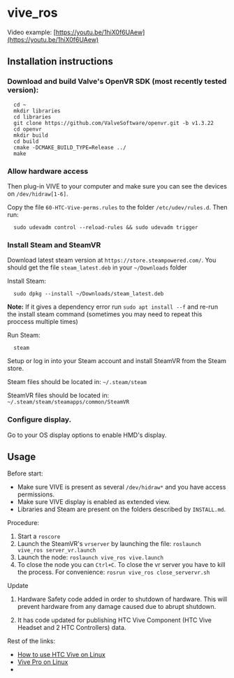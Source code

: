 # vive_ros

Video example: [https://youtu.be/1hiX0f6UAew](https://youtu.be/1hiX0f6UAew)

## Installation instructions

### Download and build Valve's OpenVR SDK (most recently tested version):

      cd ~
      mkdir libraries
      cd libraries
      git clone https://github.com/ValveSoftware/openvr.git -b v1.3.22
      cd openvr
      mkdir build
      cd build
      cmake -DCMAKE_BUILD_TYPE=Release ../
      make

### Allow hardware access
Then plug-in VIVE to your computer and make sure you can see the devices on `/dev/hidraw[1-6]`.

Copy the file `60-HTC-Vive-perms.rules` to the folder `/etc/udev/rules.d`. Then run:

      sudo udevadm control --reload-rules && sudo udevadm trigger

### Install Steam and SteamVR

Download latest steam version at `https://store.steampowered.com/`. You should get the file `steam_latest.deb` in your `~/Downloads` folder

Install Steam:
      
      sudo dpkg --install ~/Downloads/steam_latest.deb
      
__Note:__ If it gives a dependency error run `sudo apt install --f` and re-run the install steam command (sometimes you may need to repeat this proccess multiple times)

Run Steam:
      
      steam

Setup or log in into your Steam account and install SteamVR from the Steam store.

Steam files should be located in: `~/.steam/steam`

SteamVR files should be located in: `~/.steam/steam/steamapps/common/SteamVR`

### Configure display.

Go to your OS display options to enable HMD's display.

## Usage

Before start:

* Make sure VIVE is present as several `/dev/hidraw*` and you have access permissions.
* Make sure VIVE display is enabled as extended view.
* Libraries and Steam are present on the folders described by `INSTALL.md`.

Procedure:
1. Start a `roscore`
2. Launch the SteamVR's `vrserver` by launching the file: `roslaunch vive_ros server_vr.launch`
3. Launch the node: `roslaunch vive_ros vive.launch`
4. To close the node you can `Ctrl+C`. To close the vr server you have to kill the process. For convenience: `rosrun vive_ros close_servervr.sh`

Update
1. Hardware Safety code added in order to shutdown of hardware. This will prevent hardware from any damage caused due to abrupt shutdown.

2. It has code updated for publishing HTC Vive Component (HTC Vive Headset and 2 HTC Controllers) data.


Rest of the links: 

- [How to use HTC Vive on Linux](https://www.reddit.com/r/linux_gaming/comments/v9uprl/how_do_you_set_up_an_htc_vive_on_linux/)
- [Vive Pro on Linux](https://github.com/santeri3700/vive-pro-2-on-linux)
- 
